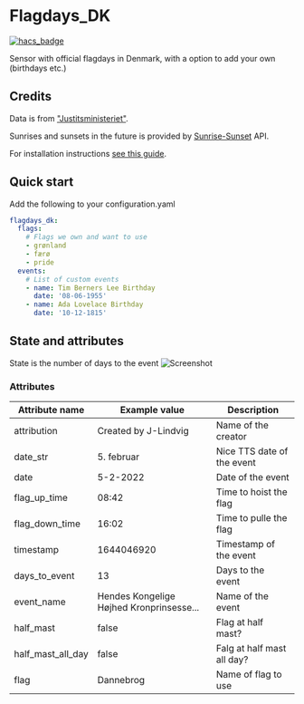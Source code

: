 # Flagdays_DK

[![hacs_badge](https://img.shields.io/badge/HACS-Custom-41BDF5.svg?style=for-the-badge)](https://github.com/hacs/integration)

Sensor with official flagdays in Denmark, with a option to add your own (birthdays etc.)

## Credits
Data is from ["Justitsministeriet"](https://www.justitsministeriet.dk/temaer/flagning/flagdage/).

Sunrises and sunsets in the future is provided by [Sunrise-Sunset](https://sunrise-sunset.org/api) API.

For installation instructions [see this guide](https://hacs.xyz/docs/faq/custom_repositories).
## Quick start
Add the following to your configuration.yaml
```yaml
flagdays_dk:
  flags:
    # Flags we own and want to use
    - grønland
    - færø
    - pride
  events:
    # List of custom events
    - name: Tim Berners Lee Birthday
      date: '08-06-1955'
    - name: Ada Lovelace Birthday
      date: '10-12-1815'
```
## State and attributes
State is the number of days to the event
![Screenshot](https://github.com/J-Lindvig/Flagdays_DK/blob/main/images/screenshot.png)
### Attributes

| Attribute name             | Example value                             | Description                        |
|----------------------------|-------------------------------------------|------------------------------------|
| attribution                | Created by J-Lindvig                      | Name of the creator                |
| date_str                   | 5. februar                                | Nice TTS date of the event         |
| date                       | 5-2-2022                                  | Date of the event                  |
| flag_up_time               | 08:42                                     | Time to hoist the flag             |
| flag_down_time             | 16:02                                     | Time to pulle the flag             |
| timestamp                  | 1644046920                                | Timestamp of the event             |
| days_to_event              | 13                                        | Days to the event                  |
| event_name                 | Hendes Kongelige Højhed Kronprinsesse...  | Name of the event                  |
| half_mast                  | false                                     | Flag at half mast?                 |
| half_mast_all_day          | false                                     | Falg at half mast all day?         |
| flag                       | Dannebrog                                 | Name of flag to use                |
